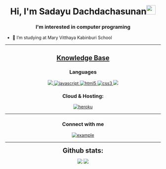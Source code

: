 <h1 align="center">Hi, I'm Sadayu Dachdachasunan<img width="30px" src="https://raw.githubusercontent.com/iampavangandhi/iampavangandhi/master/gifs/Hi.gif"></h1>
<h3 font-size="20" align="center">I'm interested in computer programing</h3>


- 🏫 I’m studying at Mary Vitthaya Kabinburi School

---


<h2 align="center"><u><b>Knowledge Base</b></u></h2>


<h3 align="center">Languages</h3>
<p align="center">
  <a href="https://www.python.org/" target="_blank"> 
    <img src="https://img.shields.io/badge/Python-FFD43B?style=for-the-badge&logo=python&logoColor=darkgreen"/> 
  </a>
  <a href="https://developer.mozilla.org/en-US/docs/Web/JavaScript" target="_blank"> 
    <img src="https://img.shields.io/badge/Javascript-F7DF1E.svg?style=for-the-badge&logo=javascript&logoColor=black"
      alt="javascript"/> 
  </a>
  <a href="https://www.w3.org/html/" target="_blank"> 
    <img src="https://img.shields.io/badge/html-E34F26.svg?style=for-the-badge&logo=html5&logoColor=white"
      alt="html5"/> 
  </a>
  <a href="https://www.w3schools.com/css/" target="_blank">
    <img src="https://img.shields.io/badge/css-1572B6.svg?style=for-the-badge&logo=css3&logoColor=white"
      alt="css3"/>
  </a>
   <a href="https://www.w3schools.com/CPP/default.asp" target="_blank">
    <img src="https://img.shields.io/badge/C%2B%2B-00599C?style=for-the-badge&logo=c%2B%2B&logoColor=white
"/>
  </a>
</p>

<h3 align="center">Cloud & Hosting:</h3>
<p align="center">
  <a href="https://heroku.com" target="_blank"> 
    <img src="https://img.shields.io/badge/heroku-430098.svg?style=for-the-badge&logo=heroku&logoColor=white"
      alt="heroku"/> 
  </a> 
</p>



----

<h3 align="center">Connect with me</h3>

<div style="margin-top:10px" align="center">
  <div>
    <a  href="https://www.facebook.com/profile.php?id=100015950765640" target="_blank">
      <img src="https://img.shields.io/badge/Facebook-1877F2?style=for-the-badge&logo=facebook&logoColor=white" alt="example"/>
    </a>
  </div>
</div>


----

<div align="center">
<h2 align="center" style="margin: 5px 10px;">Github stats:</h2> 

[![](https://github-readme-stats.vercel.app/api?username=ppoohh25&show_icons=true&theme=tokyonight&hide_border=true&locale=en)](https://github.com/ppoohh25)
[![](https://github-readme-streak-stats.herokuapp.com/?user=ppoohh25&theme=material-palenight)](https://github.com/ppoohh25)
</div>
